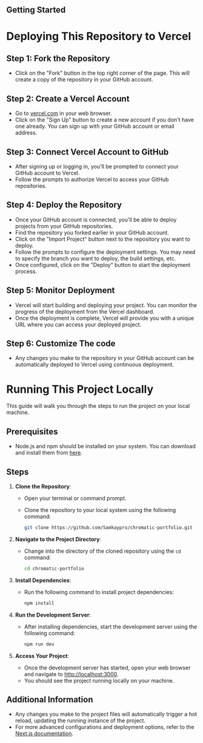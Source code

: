 
## Getting Started
# Deploying This Repository to Vercel

## Step 1: Fork the Repository
- Click on the "Fork" button in the top right corner of the page. This will create a copy of the repository in your GitHub account.

## Step 2: Create a Vercel Account
- Go to [vercel.com](https://vercel.com/) in your web browser.
- Click on the "Sign Up" button to create a new account if you don't have one already. You can sign up with your GitHub account or email address.

## Step 3: Connect Vercel Account to GitHub
- After signing up or logging in, you'll be prompted to connect your GitHub account to Vercel.
- Follow the prompts to authorize Vercel to access your GitHub repositories.

## Step 4: Deploy the Repository
- Once your GitHub account is connected, you'll be able to deploy projects from your GitHub repositories.
- Find the repository you forked earlier in your GitHub account.
- Click on the "Import Project" button next to the repository you want to deploy.
- Follow the prompts to configure the deployment settings. You may need to specify the branch you want to deploy, the build settings, etc.
- Once configured, click on the "Deploy" button to start the deployment process.

## Step 5: Monitor Deployment
- Vercel will start building and deploying your project. You can monitor the progress of the deployment from the Vercel dashboard.
- Once the deployment is complete, Vercel will provide you with a unique URL where you can access your deployed project.

## Step 6: Customize The code
- Any changes you make to the repository in your GitHub account can be automatically deployed to Vercel using continuous deployment.

# Running This Project Locally

This guide will walk you through the steps to run the project on your local machine.

## Prerequisites

- Node.js and npm should be installed on your system. You can download and install them from [here](https://nodejs.org/).

## Steps

1. **Clone the Repository**:
   - Open your terminal or command prompt.
   - Clone the repository to your local system using the following command:

     ```bash
     git clone https://github.com/Samkaypro/chromatic-portfolio.git
     ```

2. **Navigate to the Project Directory**:
   - Change into the directory of the cloned repository using the `cd` command:

     ```bash
     cd chromatic-portfolio
     ```

3. **Install Dependencies**:
   - Run the following command to install project dependencies:

     ```bash
     npm install
     ```

4. **Run the Development Server**:
   - After installing dependencies, start the development server using the following command:

     ```bash
     npm run dev
     ```

5. **Access Your Project**:
   - Once the development server has started, open your web browser and navigate to [http://localhost:3000](http://localhost:3000).
   - You should see the project running locally on your machine.

## Additional Information

- Any changes you make to the project files will automatically trigger a hot reload, updating the running instance of the project.
- For more advanced configurations and deployment options, refer to the [Next.js documentation](https://nextjs.org/docs/getting-started).


